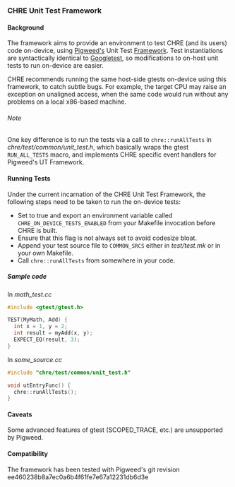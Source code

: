 ### CHRE Unit Test Framework

#### Background

The framework aims to provide an environment to test CHRE (and its users) code
on-device, using [Pigweed's][PW_URL] Unit Test [Framework][PW_UT_URL]. Test
instantiations are syntactically identical to [Googletest][GT_URL], so
modifications to on-host unit tests to run on-device are easier.

CHRE recommends running the same host-side gtests on-device using this
framework, to catch subtle bugs. For example, the target CPU may raise an
exception on unaligned access, when the same code would run without any
problems on a local x86-based machine.

###### Note

One key difference is to run the tests via a call to `chre::runAllTests` in
_chre/test/common/unit_test.h_, which basically wraps the gtest `RUN_ALL_TESTS`
macro, and implements CHRE specific event handlers for Pigweed's UT Framework.

#### Running Tests

Under the current incarnation of the CHRE Unit Test Framework, the following
steps need to be taken to run the on-device tests:
* Set to true and export an environment variable called `CHRE_ON_DEVICE_TESTS_ENABLED`
from your Makefile invocation before CHRE is built.
 * Ensure that this flag is not always set to avoid codesize bloat.
* Append your test source file to `COMMON_SRCS` either in _test/test.mk_ or in
your own Makefile.
* Call `chre::runAllTests` from somewhere in your code.

##### Sample code

In _math_test.cc_
```cpp
#include <gtest/gtest.h>

TEST(MyMath, Add) {
  int x = 1, y = 2;
  int result = myAdd(x, y);
  EXPECT_EQ(result, 3);
}
```

In _some_source.cc_
```cpp
#include "chre/test/common/unit_test.h"

void utEntryFunc() {
  chre::runAllTests();
}
```

#### Caveats

Some advanced features of gtest (SCOPED_TRACE, etc.) are unsupported by Pigweed.

#### Compatibility

The framework has been tested with Pigweed's git revision ee460238b8a7ec0a6b4f61fe7e67a12231db6d3e

[PW_URL]: https://pigweed.dev
[PW_UT_URL]: https://pigweed.googlesource.com/pigweed/pigweed/+/refs/heads/master/pw_unit_test
[GT_URL]: https://github.com/google/googletest
